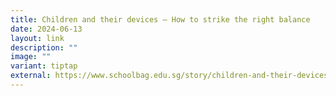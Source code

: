 ```yaml
---
title: Children and their devices – How to strike the right balance
date: 2024-06-13
layout: link
description: ""
image: ""
variant: tiptap
external: https://www.schoolbag.edu.sg/story/children-and-their-devices-how-to-strike-the-right-balance/
---
```

